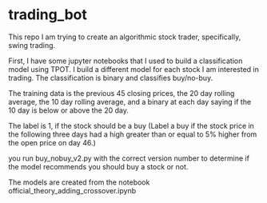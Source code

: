 # trading_bot
This repo I am trying to create an algorithmic stock trader, specifically, swing trading. 

First, I have some jupyter notebooks that I used to build a classification model using TPOT. 
I build a different model for each stock I am interested in trading. The classification is binary and classifies buy/no-buy.

The training data is the previous 45 closing prices, the 20 day rolling average, the 10 day rolling average, and a binary at each 
day saying if the 10 day is below or above the 20 day. 

The label is 1, if the stock should be a buy (Label a buy if the stock price in the following three days had a high 
greater than or equal to 5% higher from the open price on day 46.)

you run buy_nobuy_v2.py with the correct version number to determine if the model recommends you should buy a stock or not. 

The models are created from the notebook official_theory_adding_crossover.ipynb


